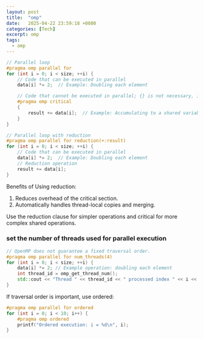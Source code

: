 ```yaml
---
layout: post
title:  "omp"
date:   2025-04-22 23:59:18 +0800
categories: [Tech]
excerpt: omp
tags:
  - omp
---
```


```C++
// Parallel loop
#pragma omp parallel for
for (int i = 0; i < size; ++i) {
    // Code that can be executed in parallel
    data[i] *= 2;  // Example: Doubling each element

    // Code that cannot be executed in parallel; {} is not necessary, it's used to improve readability and avoid unintended behavior.
    #pragma omp critical
    {
        result += data[i];  // Example: Accumulating to a shared variable
    }
}
```

```C++
// Parallel loop with reduction
#pragma omp parallel for reduction(+:result)
for (int i = 0; i < size; ++i) {
    // Code that can be executed in parallel
    data[i] *= 2;  // Example: Doubling each element
    // Reduction operation
    result += data[i];
}
```

Benefits of Using reduction:

1. Reduces overhead of the critical section. 
2. Automatically handles thread-local copies and merging.

Use the reduction clause for simpler operations and critical for more complex shared operations.

### set the number of threads used for parallel execution

```C++
// OpenMP does not guarantee a fixed traversal order.
#pragma omp parallel for num_threads(4)
for (int i = 0; i < size; ++i) {
    data[i] *= 2; // Example operation: doubling each element
    int thread_id = omp_get_thread_num();
    std::cout << "Thread " << thread_id << " processed index " << i << "\n";
}
```

If traversal order is important, use ordered:

```c++
#pragma omp parallel for ordered
for (int i = 0; i < 10; i++) {
    #pragma omp ordered
    printf("Ordered execution: i = %d\n", i);
}
```
